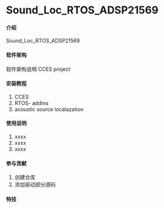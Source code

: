 # Sound_Loc_RTOS_ADSP21569

#### 介绍
Sound_Loc_RTOS_ADSP21569

#### 软件架构
软件架构说明
CCES project


#### 安装教程

1.  CCES
2.  RTOS- addins
3.  acoustic source localazation

#### 使用说明

1.  xxxx
2.  xxxx
3.  xxxx

#### 参与贡献

1. 创建仓库
2. 添加驱动部分源码


#### 特技

